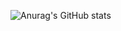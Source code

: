 



![Anurag's GitHub stats](https://github-readme-stats.vercel.app/api?username=dang-woo&show_icons=true)

